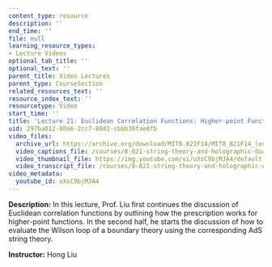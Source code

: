 ```yaml
---
content_type: resource
description: ''
end_time: ''
file: null
learning_resource_types:
- Lecture Videos
optional_tab_title: ''
optional_text: ''
parent_title: Video Lectures
parent_type: CourseSection
related_resources_text: ''
resource_index_text: ''
resourcetype: Video
start_time: ''
title: 'Lecture 21: Euclidean Correlation Functions: Higher-point Functions'
uid: 297ba012-80a6-2cc7-8083-cbbb38fae8fb
video_files:
  archive_url: https://archive.org/download/MIT8.821F14/MIT8_821F14_lec21_300k.mp4
  video_captions_file: /courses/8-821-string-theory-and-holographic-duality-fall-2014/15df690403705adba47c02517db2bc0c_oXsC9bjMJA4.vtt
  video_thumbnail_file: https://img.youtube.com/vi/oXsC9bjMJA4/default.jpg
  video_transcript_file: /courses/8-821-string-theory-and-holographic-duality-fall-2014/6078b0a4de9d2281ea3f9fa781869947_oXsC9bjMJA4.pdf
video_metadata:
  youtube_id: oXsC9bjMJA4
---
```


**Description:** In this lecture, Prof. Liu first continues the discussion of Euclidean correlation functions by outlining how the prescription works for higher-point functions. In the second half, he starts the discussion of how to evaluate the Wilson loop of a boundary theory using the corresponding AdS string theory.

**Instructor:** Hong Liu